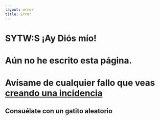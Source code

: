 ```yaml
---
layout: error
title: Error
---
```

# SYTW:S ¡Ay Diós mío!

# Aún no he escrito esta página. 

# Avísame de cualquier fallo que veas [creando una incidencia](https://github.com/ULL-MII-SYTWS-1920/ull-mii-sytws-1920.github.io/issues/new)

## Consuélate con un gatito aleatorio

<div>

<style>
img {
  display: block;
  margin-left: auto;
  margin-right: auto;
}
</style>

<div id="cat"></div>

<script type="text/javascript">

/*

  https://docs.thecatapi.com/ 

*/
const URL = 'https://api.thecatapi.com/v1/images/search?size=full';

(async function() {
  try {
    let divcat = document.getElementById("cat");
    let response = await fetch(URL, {
       headers: {
       'x-api-key': "56a4f1cc-7f60-468d-9dba-e4b6f04b7c7d"
       }
    });
    let cat = await response.json();

    console.log(cat);
    
    let img = document.createElement("img");      
    img.src = cat[0].url;
    divcat.appendChild(img);   
  }
  catch(e) { 
    // silence.
  }
})()

</script>

</div>